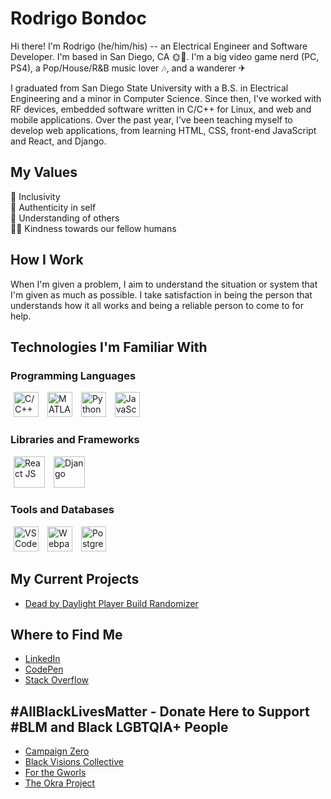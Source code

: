 # Rodrigo Bondoc

Hi there! I'm Rodrigo (he/him/his) -- an Electrical Engineer and Software Developer. 
I'm based in San Diego, CA 🌞🌊. I'm a big video game nerd (PC, PS4), a Pop/House/R&B music lover 🎶, and a wanderer ✈

I graduated from San Diego State University with a B.S. in Electrical Engineering and a minor in Computer Science. Since then, I've worked with RF devices, embedded software written in C/C++ for Linux, and web and mobile applications. Over the past year, I've been teaching myself to develop web applications, from learning HTML, CSS, front-end JavaScript and React, and Django.

## My Values
🌈 Inclusivity<br>
🌟 Authenticity in self<br>
🤗 Understanding of others<br>
🙏🏽 Kindness towards our fellow humans<br>

## How I Work
When I'm given a problem, I aim to understand the situation or system that I'm given as much as possible. I take satisfaction in being the person that understands how it all works and being a reliable person to come to for help.

## Technologies I'm Familiar With
### Programming Languages
<span><img src="https://user-images.githubusercontent.com/42747200/46140125-da084900-c26d-11e8-8ea7-c45ae6306309.png" height=40 title="C/C++" style="margin: 0 5px;"></span>
<span><img src="https://upload.wikimedia.org/wikipedia/commons/thumb/2/21/Matlab_Logo.png/667px-Matlab_Logo.png" height=40 title="MATLAB" style="margin: 0 5px;"></span>
<span><img src="https://upload.wikimedia.org/wikipedia/commons/thumb/c/c3/Python-logo-notext.svg/1024px-Python-logo-notext.svg.png" height=40 title="Python" style="margin: 0 5px;"></span>
<span><img src="https://coryrylan.com/assets/images/posts/types/javascript-800x800.png" height=40 title="JavaScript" style="margin: 0 5px;"></span>

### Libraries and Frameworks
<span><img src="https://raw.githubusercontent.com/rexxars/react-hexagon/HEAD/logo/react-hexagon.png" height=50 title="React JS" style="margin: 0 5px;"></span>
<span><img src="https://static.djangoproject.com/img/logos/django-logo-negative.png" height=50 title="Django" style="margin: 0 5px;"></span>

### Tools and Databases
<span><img src="https://upload.wikimedia.org/wikipedia/commons/thumb/9/9a/Visual_Studio_Code_1.35_icon.svg/1200px-Visual_Studio_Code_1.35_icon.svg.png" height=40 title="VSCode" style="margin: 0 5px;"></span>
<span><img src="https://raw.githubusercontent.com/webpack/media/master/logo/icon-square-big.png" height=40 title="Webpack" style="margin: 0 5px;"></span>
<span><img src="https://user-images.githubusercontent.com/24623425/36042969-f87531d4-0d8a-11e8-9dee-e87ab8c6a9e3.png" height=40 title="PostgreSQL" style="margin: 0 5px;"></span>

## My Current Projects
<ul>
    <li><a href="https://github.com/rbondoc96/https://github.com/rbondoc96/DBD-Game-Randomizer">Dead by Daylight Player Build Randomizer</a></li> 
</ul>

## Where to Find Me
<ul>
    <li><a href="https://www.linkedin.com/in/rbondoc96/">LinkedIn</a></li>
    <li><a href="https://codepen.io/rbondoc96">CodePen</a></li>
    <li><a href="https://stackoverflow.com/users/14271589/rbondoc96">Stack Overflow</a></li>
</ul>

## #AllBlackLivesMatter - Donate Here to Support #BLM and Black LGBTQIA+ People
<ul>
    <li><a href="https://www.joincampaignzero.org/">Campaign Zero</a></li>
    <li><a href="https://www.blackvisionsmn.org/">Black Visions Collective</a></li>
    <li><a href="https://linktr.ee/FORTHEGWORLSPARTY">For the Gworls</a></li>
    <li><a href="https://www.theokraproject.com/">The Okra Project</a></li>
</ul>



